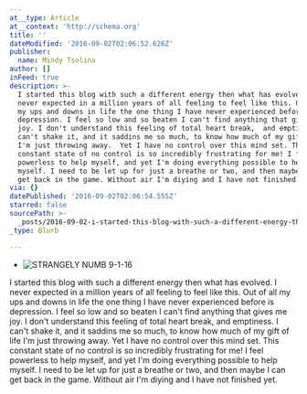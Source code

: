 ```yaml
---
at__type: Article
at__context: 'http://schema.org'
title: ''
dateModified: '2016-09-02T02:06:52.626Z'
publisher:
  name: Mindy Tsolina
author: []
inFeed: true
description: >-
  I started this blog with such a different energy then what has evolved. I
  never expected in a million years of all feeling to feel like this. Out of all
  my ups and downs in life the one thing I have never experienced before is
  depression. I feel so low and so beaten I can't find anything that gives me
  joy. I don't understand this feeling of total heart break,  and emptiness. I
  can't shake it, and it saddins me so much, to know how much of my gift of life
  I'm just throwing away.  Yet I have no control over this mind set. This
  constant state of no control is so incredibly frustrating for me! I feel
  powerless to help myself, and yet I'm doing everything possible to help
  myself. I need to be let up for just a breathe or two, and then maybe I can
  get back in the game. Without air I'm diying and I have not finished yet. 
via: {}
datePublished: '2016-09-02T02:06:54.555Z'
starred: false
sourcePath: >-
  _posts/2016-09-02-i-started-this-blog-with-such-a-different-energy-then-what-h.md
_type: Blurb

---
```

* ![STRANGELY NUMB  9-1-16](https://the-grid-user-content.s3-us-west-2.amazonaws.com/34f92172-bb30-4b6f-8606-b6140d67bc90.jpg)

I started this blog with such a different energy then what has evolved. I never expected in a million years of all feeling to feel like this. Out of all my ups and downs in life the one thing I have never experienced before is depression. I feel so low and so beaten I can't find anything that gives me joy. I don't understand this feeling of total heart break, and emptiness. I can't shake it, and it saddins me so much, to know how much of my gift of life I'm just throwing away. Yet I have no control over this mind set. This constant state of no control is so incredibly frustrating for me! I feel powerless to help myself, and yet I'm doing everything possible to help myself. I need to be let up for just a breathe or two, and then maybe I can get back in the game. Without air I'm diying and I have not finished yet.